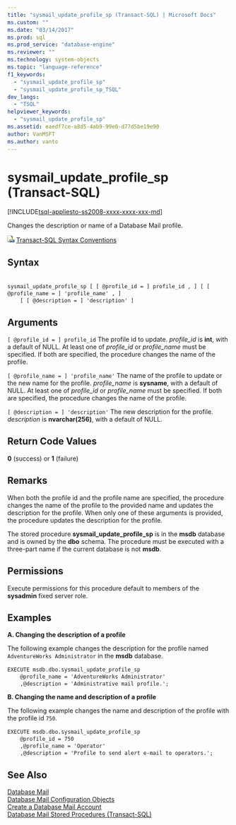 ```yaml
---
title: "sysmail_update_profile_sp (Transact-SQL) | Microsoft Docs"
ms.custom: ""
ms.date: "03/14/2017"
ms.prod: sql
ms.prod_service: "database-engine"
ms.reviewer: ""
ms.technology: system-objects
ms.topic: "language-reference"
f1_keywords: 
  - "sysmail_update_profile_sp"
  - "sysmail_update_profile_sp_TSQL"
dev_langs: 
  - "TSQL"
helpviewer_keywords: 
  - "sysmail_update_profile_sp"
ms.assetid: eaedf7ce-a8d5-4ab9-99e0-d77d5be19e90
author: VanMSFT
ms.author: vanto
---
```

# sysmail_update_profile_sp (Transact-SQL)
[!INCLUDE[tsql-appliesto-ss2008-xxxx-xxxx-xxx-md](../../includes/tsql-appliesto-ss2008-xxxx-xxxx-xxx-md.md)]

  Changes the description or name of a Database Mail profile.  
  
 ![Topic link icon](../../database-engine/configure-windows/media/topic-link.gif "Topic link icon") [Transact-SQL Syntax Conventions](../../t-sql/language-elements/transact-sql-syntax-conventions-transact-sql.md)  
  
## Syntax  
  
```  
  
sysmail_update_profile_sp [ [ @profile_id = ] profile_id , ] [ [ @profile_name = ] 'profile_name' , ]  
    [ [ @description = ] 'description' ]  
```  
  
## Arguments  
`[ @profile_id = ] profile_id`
 The profile id to update. *profile_id* is **int**, with a default of NULL. At least one of *profile_id* or *profile_name* must be specified. If both are specified, the procedure changes the name of the profile.  
  
`[ @profile_name = ] 'profile_name'`
 The name of the profile to update or the new name for the profile. *profile_name* is **sysname**, with a default of NULL. At least one of *profile_id* or *profile_name* must be specified. If both are specified, the procedure changes the name of the profile.  
  
`[ @description = ] 'description'`
 The new description for the profile. *description* is **nvarchar(256)**, with a default of NULL.  
  
## Return Code Values  
 **0** (success) or **1** (failure)  
  
## Remarks  
 When both the profile id and the profile name are specified, the procedure changes the name of the profile to the provided name and updates the description for the profile. When only one of these arguments is provided, the procedure updates the description for the profile.  
  
 The stored procedure **sysmail_update_profile_sp** is in the **msdb** database and is owned by the **dbo** schema. The procedure must be executed with a three-part name if the current database is not **msdb**.  
  
## Permissions  
 Execute permissions for this procedure default to members of the **sysadmin** fixed server role.  
  
## Examples  
 **A. Changing the description of a profile**  
  
 The following example changes the description for the profile named `AdventureWorks Administrator` in the **msdb** database.  
  
```  
EXECUTE msdb.dbo.sysmail_update_profile_sp  
    @profile_name = 'AdventureWorks Administrator'  
    ,@description = 'Administrative mail profile.';  
```  
  
 **B. Changing the name and description of a profile**  
  
 The following example changes the name and description of the profile with the profile id `750`.  
  
```  
EXECUTE msdb.dbo.sysmail_update_profile_sp  
    @profile_id = 750  
    ,@profile_name = 'Operator'  
    ,@description = 'Profile to send alert e-mail to operators.';  
```  
  
## See Also  
 [Database Mail](../../relational-databases/database-mail/database-mail.md)   
 [Database Mail Configuration Objects](../../relational-databases/database-mail/database-mail-configuration-objects.md)   
 [Create a Database Mail Account](../../relational-databases/database-mail/create-a-database-mail-account.md)   
 [Database Mail Stored Procedures &#40;Transact-SQL&#41;](../../relational-databases/system-stored-procedures/database-mail-stored-procedures-transact-sql.md)  
  
  
